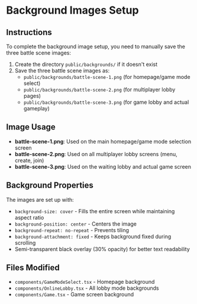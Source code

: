 # Background Images Setup

## Instructions

To complete the background image setup, you need to manually save the three battle scene images:

1. Create the directory `public/backgrounds/` if it doesn't exist
2. Save the three battle scene images as:
   - `public/backgrounds/battle-scene-1.png` (for homepage/game mode select)
   - `public/backgrounds/battle-scene-2.png` (for multiplayer lobby pages)
   - `public/backgrounds/battle-scene-3.png` (for game lobby and actual gameplay)

## Image Usage

- **battle-scene-1.png**: Used on the main homepage/game mode selection screen
- **battle-scene-2.png**: Used on all multiplayer lobby screens (menu, create, join)
- **battle-scene-3.png**: Used on the waiting lobby and actual game screen

## Background Properties

The images are set up with:
- `background-size: cover` - Fills the entire screen while maintaining aspect ratio
- `background-position: center` - Centers the image
- `background-repeat: no-repeat` - Prevents tiling
- `background-attachment: fixed` - Keeps background fixed during scrolling
- Semi-transparent black overlay (30% opacity) for better text readability

## Files Modified

- `components/GameModeSelect.tsx` - Homepage background
- `components/OnlineLobby.tsx` - All lobby mode backgrounds
- `components/Game.tsx` - Game screen background